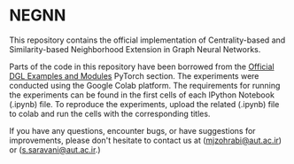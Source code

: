 # NEGNN
This repository contains the official implementation of Centrality-based and Similarity-based Neighborhood Extension in Graph Neural Networks.

Parts of the code in this repository have been borrowed from the [Official DGL Examples and Modules](https://github.com/dmlc/dgl/tree/master/examples) PyTorch section. The experiments were conducted using the Google Colab platform. The requirements for running the experiments can be found in the first cells of each IPython Notebook (.ipynb) file. To reproduce the experiments, upload the related (.ipynb) file to colab and run the cells with the corresponding titles.

If you have any questions, encounter bugs, or have suggestions for improvements, please don't hesitate to contact us at (mjzohrabi@aut.ac.ir) or (s.saravani@aut.ac.ir.)
